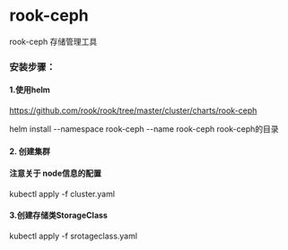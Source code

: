 # rook-ceph
rook-ceph 存储管理工具

### 安装步骤：

#### 1.使用helm
https://github.com/rook/rook/tree/master/cluster/charts/rook-ceph

helm install --namespace rook-ceph --name rook-ceph rook-ceph的目录

#### 2. 创建集群
#### 注意关于 node信息的配置
kubectl apply -f cluster.yaml

#### 3.创建存储类StorageClass

kubectl apply -f srotageclass.yaml
